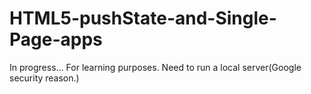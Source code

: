# HTML5-pushState-and-Single-Page-apps

In progress...
For learning purposes.
Need to run a local server(Google security reason.)